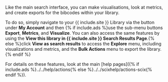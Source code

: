 Like the main search interface, you can make visualisations, look at metrics, and create exports for the bibcodes within your library. 

To do so, simply navigate to your {{ include.site }} Library via the button under **My Account** and then {% if include.ads %}use the sub-menu buttons **Export**, **Metrics**, and **Visualize**. You can also access the same features by using the **View this library in {{ include.site }} Search Results Page**.{% else %}click **View as search results** to access the **Explore** menu, including visualizations and metrics, and the **Bulk Actions** menu to export the library.{% endif %} 

For details on these features, look at the main [help pages]({% if include.ads %}../../help/actions{% else %}../../scixhelp/actions-scix{% endif %}).
